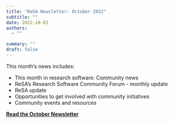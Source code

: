 ```yaml
---
title: "ReSA Newsletter: October 2022"
subtitle: ""
date: 2022-10-03
authors:
  - ""

summary: ""
draft: false
---
```


This month’s news includes:

* This month in research software: Community news
* ReSA’s Research Software Community Forum - monthly update
* ReSA update
* Opportunities to get involved with community initiatives
* Community events and resources

**[Read the October Newsletter](https://preview.mailerlite.io/preview/778129/emails/114348898327200906)**
